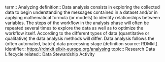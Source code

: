 term:: Analyzing
definition:: Data analysis consists in exploring the collected data to begin understanding the messages contained in a dataset and/or in applying mathematical formula (or models) to identify relationships between variables. The steps of the workflow in the analysis phase will often be repeated several times to explore the data as well as to optimize the workflow itself. According to the different types of data (quantitative or qualitative) the data analysis methods will differ. Data analysis follows the (often automated, batch) data processing stage (definition source: RDMkit).
identifier:: https://rdmkit.elixir-europe.org/analysing
topic:: Research Data Lifecycle
related:: Data Stewardship Activity